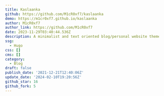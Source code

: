 ```yaml
---
title: Kaslaanka
github: https://github.com/M1cR0xf7/kaslaanka
demo: https://m1cr0xf7.github.io/kaslaanka
author: M1cR0xf7
author_link: https://github.com/M1cR0xf7
date: 2023-11-29T03:40:44.536Z
description: A minimalist and text oriented blog/personal website theme for Hugo.
ssg:
  - Hugo
css: []
cms: []
category:
  - Blog
draft: false
publish_date: '2021-12-21T12:40:06Z'
update_date: '2024-02-10T19:20:56Z'
github_star: 16
github_fork: 5
---
```

